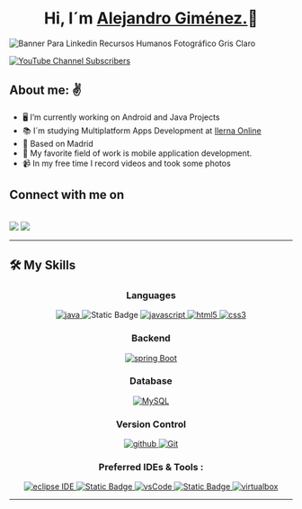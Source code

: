 <h1 align="center">Hi, I´m <a href="https://alexgmzdev.github.io/alejandrogimenezdev.github.io/" target="_blank">Alejandro Giménez.</a>👋</h1>

![Banner Para Linkedin Recursos Humanos Fotográfico Gris Claro](https://github.com/user-attachments/assets/f75e674a-8c36-45ff-9f7b-749627350810)

<a href="www.youtube.com/@alegxoff-vlogs/?sub_confirmation=1" target="_blank">
  <img alt="YouTube Channel Subscribers" src="https://img.shields.io/youtube/channel/subscribers/UCgERo9E2xfUdTLJ5R_wmKbw"> 
</a>

<h2>About me: ✌️</h2>

- 🖥️ I’m currently working on Android and Java Projects
- 📚 I´m studying Multiplatform Apps Development at <a target="_blank" href="https://www.ilerna.es"> Ilerna Online </a>
- 📍 Based on Madrid
- 🫶 My favorite field of work is mobile application development.
- 📹 In my free time I record videos and took some photos


<h2>Connect with me on</h2>
<br/>
<a target="_blank" href="https://www.linkedin.com/in/alejandro-gimenez-santurde-/"><img src="https://img.shields.io/badge/-LinkedIn-0077B5?style=for-the-badge&logo=Linkedin&logoColor=white"></img></a>
<a target="_blank" href="mailto:contacto.alejandrogimenez@gmail.com"><img src="https://img.shields.io/badge/-Gmail-D14836?style=for-the-badge&logo=Gmail&logoColor=white"></img></a>

<br/>

----

## 🛠️ My Skills

<h3 align="center">Languages</h3>
<p align="center">
  <a href="https://www.java.com" target="_blank"> 
    <img src="https://img.shields.io/badge/Java-007396.svg?style=for-the-badge&logo=java&logoColor=white" 
      alt="java"/> 
  </a>
  <img alt="Static Badge" src="https://img.shields.io/badge/-kotlin-ey?style=for-the-badge&logo=kotlin&logoColor=white&color=%238406C3">

  <a href="https://developer.mozilla.org/en-US/docs/Web/JavaScript" target="_blank"> 
    <img src="https://img.shields.io/badge/Javascript-F7DF1E.svg?style=for-the-badge&logo=javascript&logoColor=black"
      alt="javascript"/> 
  </a>
  <a href="https://www.w3.org/html/" target="_blank"> 
    <img src="https://img.shields.io/badge/html-E34F26.svg?style=for-the-badge&logo=html5&logoColor=white"
      alt="html5"/> 
  </a> 
  <a href="https://www.w3schools.com/css/" target="_blank">
    <img src="https://img.shields.io/badge/css-1572B6.svg?style=for-the-badge&logo=css3&logoColor=white"
      alt="css3"/>
  </a>
</p>

<h3 align="center">Backend</h3>
  <p align="center">
    <a href="https://spring.io/" target="_blank"> 
      <img src="https://img.shields.io/badge/spring%20boot-6DB33F.svg?style=for-the-badge&logo=springboot&logoColor=white" alt="spring Boot" /> 
    </a>
  </p>

<h3 align="center">Database</h3>
  <p align="center">
    <a href="https://www.mysql.com/"><img alt="MySQL" src="https://img.shields.io/badge/MySQL-00000F?style=for-the-badge&logo=mysql&logoColor=white"></a>
  </p>

<h3 align="center">Version Control</h3>
  <p align="center">
      <a href="https://github.com/alexgmzdev" target="_blank">
        <img src="https://img.shields.io/badge/github-181717.svg?style=for-the-badge&logo=github&logoColor=white" alt="github" />
      </a>
        <a href="#"><img alt="Git" src="https://img.shields.io/badge/Git-F05032?style=for-the-badge&logo=git&logoColor=white"></a>
  </p>

<h3 align="center">Preferred IDEs  & Tools :</h3>
<p align="center">
  <a href="https://eclipse.org" target="_blank">
    <img src="https://img.shields.io/badge/eclipse-2C2255.svg?style=for-the-badge&logo=eclipse&logoColor=white" alt="eclipse IDE"/> 
  </a>
  <a href="https://developer.android.com/studio" target="_blank">
    <img alt="Static Badge" src="https://img.shields.io/badge/-Android%20Studio-ey?style=for-the-badge&logo=androidstudio&logoColor=white&color=%233DDC84">
  </a>
  <a href="https://code.visualstudio.com/" target="_blank">
    <img src="https://img.shields.io/badge/vscode-007ACC.svg?style=for-the-badge&logo=visualstudiocode&logoColor=white" alt="vsCode"/> 
  </a>
  <a href="https://www.jetbrains.com/" target="_blank">
    <img alt="Static Badge" src="https://img.shields.io/badge/-IntelliJ-ey?style=for-the-badge&logo=intellijidea&logoColor=white&color=%23000000">
  </a>
  <a href="https://www.virtualbox.org/" target="_blank">
    <img src="https://img.shields.io/badge/virtualbox-183A61.svg?style=for-the-badge&logo=virtualbox&logoColor=white"
      alt="virtualbox"/>
  </a>
</p>

----


<!--
**alexgmzdev/alexgmzdev** is a ✨ _special_ ✨ repository because its `README.md` (this file) appears on your GitHub profile.

Here are some ideas to get you started:

- 🔭 I’m currently working on ...
- 🌱 I’m currently learning ...
- 👯 I’m looking to collaborate on ...
- 🤔 I’m looking for help with ...
- 💬 Ask me about ...
- 📫 How to reach me: ...
- 😄 Pronouns: ...
- ⚡ Fun fact: ...
-->

